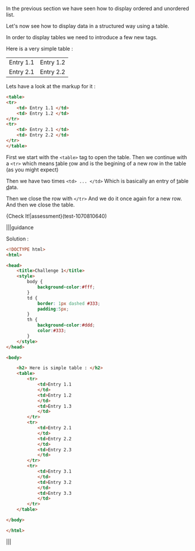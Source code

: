 In the previous section we have seen how to display ordered and unordered list.

Let's now see how to display data in a structured way using a table.

In order to display tables we need to introduce a few new tags.

Here is a very simple table :

<table>
<tr> 
    <td> Entry 1.1 </td> 
    <td> Entry 1.2 </td> 
</tr>
<tr> 
    <td> Entry 2.1 </td> 
    <td> Entry 2.2 </td> 
</tr>
</table>

Lets have a look at the markup for it :

```html
<table>
<tr> 
    <td> Entry 1.1 </td> 
    <td> Entry 1.2 </td> 
</tr>
<tr> 
    <td> Entry 2.1 </td> 
    <td> Entry 2.2 </td> 
</tr>
</table>
```

First we start with the `<table>` tag to open the table.
Then we continue with a `<tr>` which means <u>t</u>able <u>r</u>ow and is the begining of a new row in the table (as you might expect)

Then we have two times `<td> ... </td>` Which is basically an entry of <u>t</u>able <u>d</u>ata.

Then we close the row with `</tr>`
And we do it once again for a new row.
And then we close the table.

{Check It!|assessment}(test-1070810640)

|||guidance

Solution : 

```html
<!DOCTYPE html>
<html>

<head>
    <title>Challenge 1</title>
    <style>
        body {
            background-color:#fff;
        }
        td {
            border: 1px dashed #333;
            padding:5px;
        }
        th {
            background-color:#ddd;
            color:#333;
        }
    </style>
</head>

<body>

    <h2> Here is simple table : </h2>
    <table>
        <tr>
            <td>Entry 1.1
            </td>
            <td>Entry 1.2
            </td>
            <td>Entry 1.3
            </td>
        </tr>
        <tr>
            <td>Entry 2.1
            </td>
            <td>Entry 2.2
            </td>
            <td>Entry 2.3
            </td>
        </tr>
        <tr>
            <td>Entry 3.1
            </td>
            <td>Entry 3.2
            </td>
            <td>Entry 3.3
            </td>
        </tr>
    </table>

</body>

</html>
```

|||



